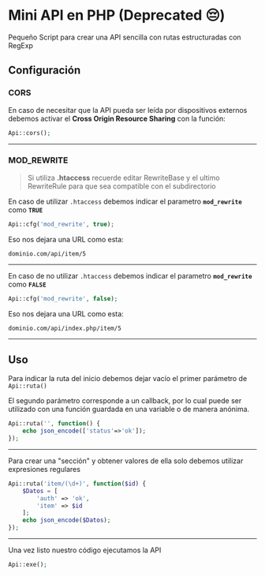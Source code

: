 # Mini API en PHP (Deprecated 😔)

Pequeño Script para crear una API sencilla con rutas estructuradas con RegExp

## Configuración

### CORS

En caso de necesitar que la API pueda ser leída por dispositivos externos debemos activar el **Cross Origin Resource Sharing** con la función:

```php
Api::cors();
```

---

### MOD_REWRITE

> Si utiliza **.htaccess** recuerde editar RewriteBase y el ultimo RewriteRule para que sea compatible con el subdirectorio

En caso de utilizar `.htaccess` debemos indicar el parametro **`mod_rewrite`** como **`TRUE`**

```php
Api::cfg('mod_rewrite', true);
```

Eso nos dejara una URL como esta:

```
dominio.com/api/item/5
```

---

En caso de no utilizar `.htaccess` debemos indicar el parametro **`mod_rewrite`** como **`FALSE`**

```php
Api::cfg('mod_rewrite', false);
```

Eso nos dejara una URL como esta:

```
dominio.com/api/index.php/item/5
```

---

## Uso

Para indicar la ruta del inicio debemos dejar vacío el primer parámetro de `Api::ruta()`

El segundo parámetro corresponde a un callback, por lo cual puede ser utilizado con una función guardada en una variable o de manera anónima.

```php
Api::ruta('', function() {
	echo json_encode(['status'=>'ok']);
});
```

---

Para crear una "sección" y obtener valores de ella solo debemos utilizar expresiones regulares

```php
Api::ruta('item/(\d+)', function($id) {
	$Datos = [
		'auth' => 'ok',
		'item' => $id
	];
	echo json_encode($Datos);
});
```

---

Una vez listo nuestro código ejecutamos la API

```php
Api::exe();
```
